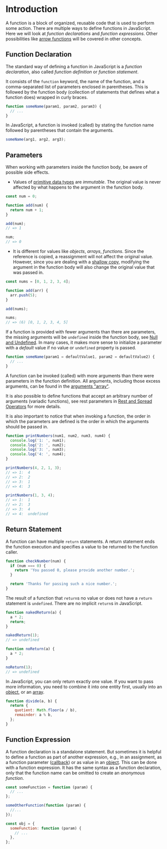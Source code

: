 # Introduction

A function is a block of organized, reusable code that is used to perform some action.
There are multiple ways to define functions in JavaScript.
Here we will look at _function declarations_ and _function expressions_.
Other possibilities like [arrow functions][concept-arrow-functions] will be covered in other concepts.

## Function Declaration

The standard way of defining a function in JavaScript is a _function declaration_, also called _function definition_ or _function statement_.

It consists of the `function` keyword, the name of the function, and a comma-separated list of parameters enclosed in parentheses.
This is followed by the function body (collection of statements that defines what a function does) wrapped in curly braces.

```javascript
function someName(param1, param2, param3) {
  // ...
}
```

In JavaScript, a function is invoked (called) by stating the function name followed by parentheses that contain the arguments.

```javascript
someName(arg1, arg2, arg3);
```

## Parameters

When working with parameters inside the function body, be aware of possible side effects.

- Values of [primitive data types][mdn-primitives] are _immutable_.
  The original value is never affected by what happens to the argument in the function body.

```javascript
const num = 0;

function add(num) {
  return num + 1;
}

add(num);
// => 1

num;
// => 0
```

- It is different for values like _objects_, _arrays_, _functions_.
  Since the reference is copied, a reassignment will not affect the original value.
  However, since you are dealing with a [shallow copy][wikipedia-shalllow-copy], modifying the argument in the function body will also change the original value that was passed in.

```javascript
const nums = [0, 1, 2, 3, 4];

function add(arr) {
  arr.push(5);
}

add(nums);

nums;
// => (6) [0, 1, 2, 3, 4, 5]
```

If a function is provided with fewer arguments than there are parameters,
the missing arguments will be `undefined` inside the function body, see [Null and Undefined][concept-null-undefined].
In many cases, it makes more sense to initialize a parameter with a _default_ value if no value or `undefined` property is passed.

```javascript
function someName(param1 = defaultValue1, param2 = defaultValue2) {
  // ...
}
```

A function can be invoked (called) with more arguments than there were parameters in the function definition.
All arguments, including those excess arguments, can be found in the [arguments "array"][mdn-arguments-object].

It is also possible to define functions that accept an arbitrary number of arguments (variadic functions),
see rest parameters in [Rest and Spread Operators][concept-rest-and-spread] for more details.

It is also important to notice that when invoking a function,
the order in which the parameters are defined is the order in which the arguments should be passed in.

```javascript
function printNumbers(num1, num2, num3, num4) {
  console.log('1: ', num1);
  console.log('2: ', num2);
  console.log('3: ', num3);
  console.log('4: ', num4);
}

printNumbers(4, 2, 1, 3);
// => 1:  4
// => 2:  2
// => 3:  1
// => 4:  3

printNumbers(1, 3, 4);
// => 1:  1
// => 2:  3
// => 3:  4
// => 4:  undefined
```

## Return Statement

A function can have multiple `return` statements. A return statement ends the function execution and specifies a value to be returned to the function caller.

```javascript
function checkNumber(num) {
  if (num === 0) {
    return 'You passed 0, please provide another number.';
  }

  return 'Thanks for passing such a nice number.';
}
```

The result of a function that `return`s no value or does not have a `return` statement is `undefined`.
There are no implicit `return`s in JavaScript.

```javascript
function nakedReturn(a) {
  a * 2;
  return;
}

nakedReturn(1);
// => undefined

function noReturn(a) {
  a * 2;
}

noReturn(1);
// => undefined
```

In JavaScript, you can only return exactly one value.
If you want to pass more information, you need to combine it into one entity first, usually into an [object][concept-objects], or an [array][concept-arrays].

```javascript
function divide(a, b) {
  return {
    quotient: Math.floor(a / b),
    remainder: a % b,
  };
}
```

## Function Expression

A function declaration is a standalone statement.
But sometimes it is helpful to define a function as part of another expression, e.g., in an assignment, as a function parameter ([callback][concept-callbacks]) or as value in an [object][concept-objects].
This can be done with a function expression.
It has the same syntax as a function declaration, only that the function name can be omitted to create an _anonymous function_.

```javascript
const someFunction = function (param) {
  // ...
};

someOtherFunction(function (param) {
  //...
});

const obj = {
  someFunction: function (param) {
    // ...
  },
};
```

[concept-arrow-functions]: /tracks/javascript/concepts/arrow-functions
[wikipedia-shalllow-copy]: https://en.wikipedia.org/wiki/Object_copying#Shallow_copy
[concept-rest-and-spread]: /tracks/javascript/concepts/rest-and-spread
[concept-null-undefined]: /tracks/javascript/concepts/null-undefined
[mdn-arguments-object]: https://developer.mozilla.org/en-US/docs/Web/JavaScript/Reference/Functions/arguments
[concept-objects]: /tracks/javascript/concepts/objects
[concept-arrays]: /tracks/javascript/concepts/arrays
[concept-callbacks]: /tracks/javascript/concepts/callbacks
[mdn-primitives]: https://developer.mozilla.org/en-US/docs/Glossary/Primitive
